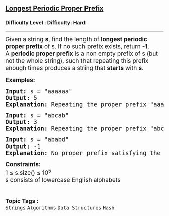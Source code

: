 <h2><a href="https://www.geeksforgeeks.org/problems/longest-periodic-proper-prefix/1?_gl=1*1p8ojxs*_up*MQ..&gclid=CjwKCAiAhqCdBhB0EiwAH8M_GoC4dHdy1Y8GWzmsRI77twRorT41-V4Tcl_M0MJ9Slc_sILYztk6PRoCyegQAvD_BwE">Longest Periodic Proper Prefix</a></h2><h3>Difficulty Level : Difficulty: Hard</h3><hr><div class="problems_problem_content__Xm_eO"><p><span style="font-size: 18.6667px;">Given a string <strong>s</strong>, find the length of <strong>longest periodic proper prefix</strong> of s. If no such prefix exists, return <strong>-1</strong>.</span><span style="font-size: 18.6667px;"><br></span><span style="font-size: 18.6667px;">A <strong>periodic proper prefix</strong> is a non empty prefix of s (but not the whole string), such that repeating this prefix enough times produces a string that <strong>starts</strong> with <strong>s</strong>.</span></p>
<p><span style="font-size: 14pt;"><strong>Examples:</strong></span></p>
<pre><span style="font-size: 14pt;"><strong>Input: </strong>s = "aaaaaa"
<strong>Output:</strong> 5
<strong>Explanation:</strong> Repeating the proper prefix "aaaaa" forms "aaaaaaaaaa...", which contains "aaaaa" as a prefix. No longer proper prefix satisfies this.
</span></pre>
<pre><span style="font-size: 14pt;"><strong>Input:</strong> s = "abcab"
<strong>Output:</strong> 3
<strong>Explanation:</strong> Repeating the proper prefix "abc" forms "abcabc., which contains "abcab" as a prefix. No longer proper prefix satisfies this.<br></span></pre>
<pre><span style="font-size: 14pt;"><strong>Input:</strong> s = "ababd"
<strong>Output:</strong> -1
<strong>Explanation:</strong> No proper prefix satisfying the given condition.<br></span></pre>
<p><span style="font-size: 14pt;"><strong>Constraints:</strong><br>1 ≤ s.size() ≤ 10<sup>5</sup><br>s consists of lowercase English alphabets</span></p></div><br><p><span style=font-size:18px><strong>Topic Tags : </strong><br><code>Strings</code>&nbsp;<code>Algorithms</code>&nbsp;<code>Data Structures</code>&nbsp;<code>Hash</code>&nbsp;